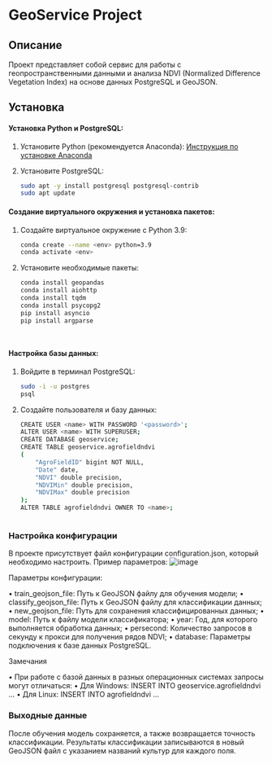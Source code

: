 # GeoService Project

## Описание
Проект представляет собой сервис для работы с геопространственными данными и анализа NDVI (Normalized Difference Vegetation Index) на основе данных PostgreSQL и GeoJSON.

## Установка

#### Установка Python и PostgreSQL:
1. Установите Python (рекомендуется Anaconda):
   [Инструкция по установке Anaconda](https://jino.ru/spravka/articles/anaconda.html#%D1%83%D1%81%D1%82%D0%B0%D0%BD%D0%BE%D0%B2%D0%BA%D0%B0-anaconda)

2. Установите PostgreSQL:
   ```bash
   sudo apt -y install postgresql postgresql-contrib
   sudo apt update

#### Создание виртуального окружения и установка пакетов:

 1. Создайте виртуальное окружение с Python 3.9:
    ```bash
    conda create --name <env> python=3.9
    conda activate <env>


 2. Установите необходимые пакеты:
    ```bash
    conda install geopandas
    conda install aiohttp 
    conda install tqdm 
    conda install psycopg2
    pip install asyncio
    pip install argparse




#### Настройка базы данных:

 1. Войдите в терминал PostgreSQL:
    ```bash
    sudo -i -u postgres
    psql


 2. Создайте пользователя и базу данных:
    ```bash
    CREATE USER <name> WITH PASSWORD '<password>';
    ALTER USER <name> WITH SUPERUSER;
    CREATE DATABASE geoservice;
    CREATE TABLE geoservice.agrofieldndvi
    (
        "AgroFieldID" bigint NOT NULL,
        "Date" date,
        "NDVI" double precision,
        "NDVIMin" double precision,
        "NDVIMax" double precision
    );
    ALTER TABLE agrofieldndvi OWNER TO <name>;



### Настройка конфигурации

В проекте присутствует файл конфигурации configuration.json, который необходимо настроить. Пример параметров:
    ![image](https://github.com/user-attachments/assets/4038d457-7490-4045-925f-ed30afb1fe0b)

        

Параметры конфигурации:

 • train_geojson_file: Путь к GeoJSON файлу для обучения модели;
 • classify_geojson_file: Путь к GeoJSON файлу для классификации данных;
 • new_geojson_file: Путь для сохранения классифицированных данных;
 • model: Путь к файлу модели классификатора;
 • year: Год, для которого выполняется обработка данных;
 • persecond: Количество запросов в секунду к прокси для получения рядов NDVI;
 • database: Параметры подключения к базе данных PostgreSQL.

Замечания

 • При работе с базой данных в разных операционных системах запросы могут отличаться:
 • Для Windows: INSERT INTO geoservice.agrofieldndvi ...
 • Для Linux: INSERT INTO agrofieldndvi ...

### Выходные данные

После обучения модель сохраняется, а также возвращается точность классификации. Результаты классификации записываются в новый GeoJSON файл с указанием названий культур для каждого поля.
